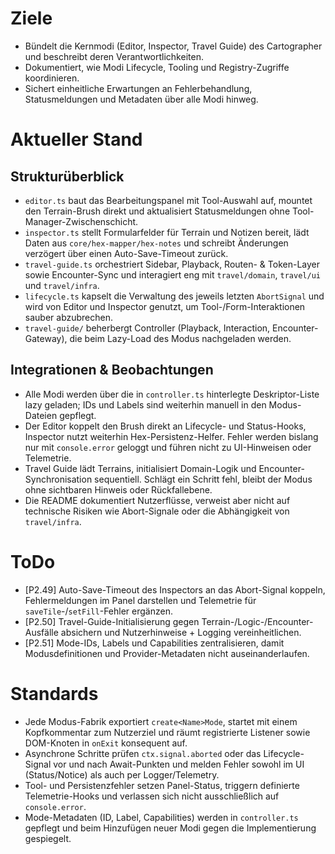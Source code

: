 # Ziele
- Bündelt die Kernmodi (Editor, Inspector, Travel Guide) des Cartographer und beschreibt deren Verantwortlichkeiten.
- Dokumentiert, wie Modi Lifecycle, Tooling und Registry-Zugriffe koordinieren.
- Sichert einheitliche Erwartungen an Fehlerbehandlung, Statusmeldungen und Metadaten über alle Modi hinweg.

# Aktueller Stand
## Strukturüberblick
- `editor.ts` baut das Bearbeitungspanel mit Tool-Auswahl auf, mountet den Terrain-Brush direkt und aktualisiert Statusmeldungen ohne Tool-Manager-Zwischenschicht.
- `inspector.ts` stellt Formularfelder für Terrain und Notizen bereit, lädt Daten aus `core/hex-mapper/hex-notes` und schreibt Änderungen verzögert über einen Auto-Save-Timeout zurück.
- `travel-guide.ts` orchestriert Sidebar, Playback, Routen- & Token-Layer sowie Encounter-Sync und interagiert eng mit `travel/domain`, `travel/ui` und `travel/infra`.
- `lifecycle.ts` kapselt die Verwaltung des jeweils letzten `AbortSignal` und wird von Editor und Inspector genutzt, um Tool-/Form-Interaktionen sauber abzubrechen.
- `travel-guide/` beherbergt Controller (Playback, Interaction, Encounter-Gateway), die beim Lazy-Load des Modus nachgeladen werden.

## Integrationen & Beobachtungen
- Alle Modi werden über die in `controller.ts` hinterlegte Deskriptor-Liste lazy geladen; IDs und Labels sind weiterhin manuell in den Modus-Dateien gepflegt.
- Der Editor koppelt den Brush direkt an Lifecycle- und Status-Hooks, Inspector nutzt weiterhin Hex-Persistenz-Helfer. Fehler werden bislang nur mit `console.error` geloggt und führen nicht zu UI-Hinweisen oder Telemetrie.
- Travel Guide lädt Terrains, initialisiert Domain-Logik und Encounter-Synchronisation sequentiell. Schlägt ein Schritt fehl, bleibt der Modus ohne sichtbaren Hinweis oder Rückfallebene.
- Die README dokumentiert Nutzerflüsse, verweist aber nicht auf technische Risiken wie Abort-Signale oder die Abhängigkeit von `travel/infra`.

# ToDo
- [P2.49] Auto-Save-Timeout des Inspectors an das Abort-Signal koppeln, Fehlermeldungen im Panel darstellen und Telemetrie für `saveTile`-/`setFill`-Fehler ergänzen.
- [P2.50] Travel-Guide-Initialisierung gegen Terrain-/Logic-/Encounter-Ausfälle absichern und Nutzerhinweise + Logging vereinheitlichen.
- [P2.51] Mode-IDs, Labels und Capabilities zentralisieren, damit Modusdefinitionen und Provider-Metadaten nicht auseinanderlaufen.

# Standards
- Jede Modus-Fabrik exportiert `create<Name>Mode`, startet mit einem Kopfkommentar zum Nutzerziel und räumt registrierte Listener sowie DOM-Knoten in `onExit` konsequent auf.
- Asynchrone Schritte prüfen `ctx.signal.aborted` oder das Lifecycle-Signal vor und nach Await-Punkten und melden Fehler sowohl im UI (Status/Notice) als auch per Logger/Telemetry.
- Tool- und Persistenzfehler setzen Panel-Status, triggern definierte Telemetrie-Hooks und verlassen sich nicht ausschließlich auf `console.error`.
- Mode-Metadaten (ID, Label, Capabilities) werden in `controller.ts` gepflegt und beim Hinzufügen neuer Modi gegen die Implementierung gespiegelt.
